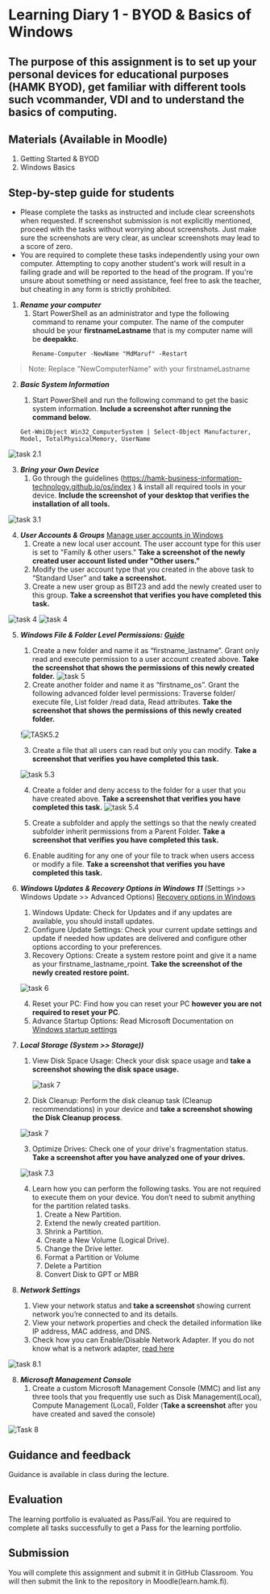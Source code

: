 # Learning Diary 1 - BYOD & Basics of Windows

## The purpose of this assignment is to set up your personal devices for educational purposes (HAMK BYOD), get familiar with different tools such vcommander, VDI and to understand the basics of computing.

## Materials (Available in Moodle)
1.	Getting Started & BYOD
2.	Windows Basics

## Step-by-step guide for students

- Please complete the tasks as instructed and include clear screenshots when requested. If screenshot submission is not explicitly mentioned, proceed with the tasks without worrying about screenshots. Just make sure the screenshots are very clear, as unclear screenshots may lead to a score of zero.
- You are required to complete these tasks independently using your own computer. Attempting to copy another student's work will result in a failing grade and will be reported to the head of the program. If you're unsure about something or need assistance, feel free to ask the teacher, but cheating in any form is strictly prohibited.

1.	***Rename your computer***
    1.	Start PowerShell as an administrator and type the following command to rename your computer. The name of the computer should be your **firstnameLastname** that is my computer name will be **deepakkc**.
        ```
        Rename-Computer -NewName "MdMaruf" -Restart
        ```
> Note: Replace "NewComputerName" with your firstnameLastname 

2.	***Basic System Information*** 
    1.	Start PowerShell and run the following command to get the basic system information. **Include a screenshot after running the command below.** 

    ```
    Get-WmiObject Win32_ComputerSystem | Select-Object Manufacturer, Model, TotalPhysicalMemory, UserName
    ```


![task 2.1](screenshots/task%202.PNG)


3.	***Bring your Own Device***
    1.	Go through the guidelines (https://hamk-business-information-technology.github.io/os/index ) & install all required tools in your device. **Include the screenshot of your desktop that verifies the installation of all tools.** 


![task 3.1](screenshots/N1%20ist%20app.PNG)

4.	***User Accounts & Groups*** [Manage user accounts in Windows](https://support.microsoft.com/en-us/windows/manage-user-accounts-in-windows-104dc19f-6430-4b49-6a2b-e4dbd1dcdf32)
    1.	Create a new local user account. The user account type for this user is set to "Family & other users." **Take a screenshot of the newly created user account listed under "Other users."**
    2.	Modify the user account type that you created in the above task to “Standard User” and **take a screenshot.**
    3.	Create a new user group as BIT23 and add the newly created user to this group. **Take a screenshot that verifies you have completed this task.**



![task 4](screenshots/task4.1.PNG)
![task 4](screenshots/task%204.3.PNG) 


5.	***Windows File & Folder Level Permissions: [Guide](https://kb.uwec.edu/articles/drives-establishing-windows-file-and-folder-level-permissions)***  
    1.	Create a new folder and name it as “firstname_lastname”. Grant only read and execute permission to a user account created above. **Take the screenshot that shows the permissions of this newly created folder.** 
    ![task 5](screenshots/new%201.PNG)
    2.	Create another folder and name it as “firstname_os”. Grant the following advanced folder level permissions: Traverse folder/ execute file, List folder /read data, Read attributes. **Take the screenshot that shows the permissions of this newly created folder.**

    !![TASK5.2](screenshots/NEW%202.PNG)

    3.	Create a file that all users can read but only you can modify. **Take a screenshot that verifies you have completed this task.**

    ![task 5.3](screenshots/new%203.PNG)

    4.	Create a folder and deny access to the folder for a user that you have created above. **Take a screenshot that verifies you have completed this task.**
    ![task 5.4](screenshots/new%204.PNG)

    5.	Create a subfolder and apply the settings so that the newly created subfolder inherit permissions from a Parent Folder. **Take a screenshot that verifies you have completed this task.**

    6.	Enable auditing for any one of your file to track when users access or modify a file. **Take a screenshot that verifies you have completed this task.**


6.	***Windows Updates & Recovery Options in Windows 11*** (Settings >> Windows Update >> Advanced Options) [Recovery options in Windows](https://support.microsoft.com/en-us/windows/recovery-options-in-windows-31ce2444-7de3-818c-d626-e3b5a3024da5)
    1.	Windows Update: Check for Updates and if any updates are available, you should install updates. 
    2.	Configure Update Settings: Check your current update settings and update if needed how updates are delivered and configure other options according to your preferences.
    3.	Recovery Options: Create a system restore point and give it a name as your firstname_lastname_rpoint. **Take the screenshot of the newly created restore point.**

    ![task 6](screenshots/system%20res%20p.PNG) 

    4.	Reset your PC: Find how you can reset your PC **however you are not required to reset your PC**. 
    5.	Advance Startup Options: Read Microsoft Documentation on [Windows startup settings](https://support.microsoft.com/en-us/windows/windows-startup-settings-1af6ec8c-4d4a-4b23-adb7-e76eef0b847f) 
    
7.	***Local Storage (System >> Storage))*** 
    1.	View Disk Space Usage: Check your disk space usage and **take a screenshot showing the disk space usage.** 

          ![task 7](screenshots/disk%20m.PNG)

    2.	Disk Cleanup: Perform the disk cleanup task (Cleanup recommendations) in your device and **take a screenshot showing the Disk Cleanup process**. 

    ![task 7](screenshots/disk%20cleaner.PNG)

    3.	Optimize Drives: Check one of your drive's fragmentation status. **Take a screenshot after you have analyzed one of your drives.**

    ![task 7.3](screenshots/optimised.PNG) 

    4.	Learn how you can perform the following tasks. You are not required to execute them on your device. You don’t need to submit anything for the partition related tasks. 
        1.	Create a New Partition.
        2.	Extend the newly created partition.
        3.	Shrink a Partition.
        4.	Create a New Volume (Logical Drive).
        5.	Change the Drive letter.
        6.	Format a Partition or Volume
        7.	Delete a Partition
        8.	Convert Disk to GPT or MBR


8.	***Network Settings*** 
    1.	View your network status and **take a screenshot** showing  current network you’re connected to and its details.
    2.	View your network properties and check the detailed information like IP address, MAC address, and DNS.
    3.	Check how you can Enable/Disable Network Adapter. If you do not know what is a network adapter, [read here](https://www.techopedia.com/definition/8546/network-adapter)
  
![task 8.1](screenshots/natwork%20status.PNG) 

8.	***Microsoft Management Console***
    1. Create a custom Microsoft Management Console (MMC)  and list any three tools that you frequently use such as Disk Management(Local), Compute Management (Local), Folder (**Take a screenshot** after you have created and saved the console)

![Task 8](screenshots/task%208%20mmc.PNG)

## Guidance and feedback
Guidance is available in class during the lecture.

## Evaluation
The learning portfolio is evaluated as Pass/Fail. You are required to complete all tasks successfully to get a Pass for the learning portfolio.

## Submission
You will complete this assignment and submit it in GitHub Classroom. You will then submit the link to the repository in Moodle(learn.hamk.fi). 
